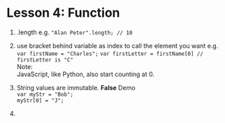 # Lesson 4: Function

1. .length
e.g. `"Alan Peter".length; // 10`

2. use bracket behind variable as index to call the element you want
e.g. <br/>
`var firstName = "Charles";`
`var firstLetter = firstName[0] // firstLetter is "C"`<br/>
Note: <br/>
JavaScript, like Python, also start counting at 0.

3. String values are immutable.
**False** Demo <br/>
`var myStr = "Bob";`<br/>
`myStr[0] = "J";`<br/>

4. 
